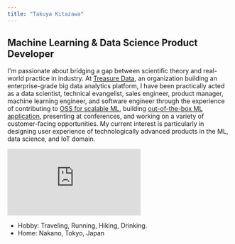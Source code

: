 ```yaml
---
title: "Takuya Kitazawa"
---
```


## Machine Learning &amp; Data Science Product Developer

I'm passionate about bridging a gap between scientific theory and real-world practice in industry. At [Treasure Data](https://www.treasuredata.com/), an organization building an enterprise-grade big data analytics platform, I have been practically acted as a data scientist, technical evangelist, sales engineer, product manager, machine learning engineer, and software engineer through the experience of contributing to [OSS for scalable ML](https://github.com/apache/incubator-hivemall/), building [out-of-the-box ML application](https://speakerdeck.com/takuti/machine-learning-and-natural-language-processing-on-treasure-cdp), presenting at conferences, and working on a variety of customer-facing opportunities. My current interest is particularly in designing user experience of technologically advanced products in the ML, data science, and IoT domain.

<span class="iframe-container">
  <iframe src="https://www.youtube.com/embed/videoseries?list=PLlPB-75bA51dGSvPdvkciCrQEi266Xjha" frameborder="0" allow="accelerometer; autoplay; encrypted-media; gyroscope; picture-in-picture" allowfullscreen></iframe>
</span>

- Hobby: Traveling, Running, Hiking, Drinking.
- Home: Nakano, Tokyo, Japan